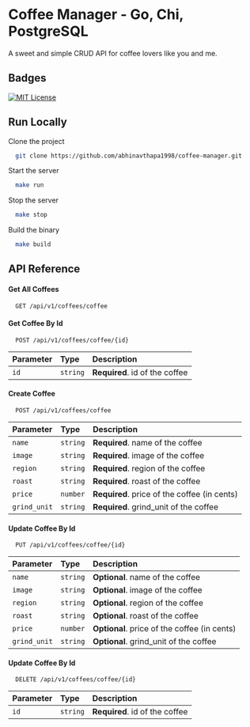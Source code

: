
# Coffee Manager - Go, Chi, PostgreSQL

A sweet and simple CRUD API for coffee lovers like you and me.   
## Badges
[![MIT License](https://img.shields.io/badge/License-MIT-green.svg)](https://choosealicense.com/licenses/mit/)


## Run Locally

Clone the project

```bash
  git clone https://github.com/abhinavthapa1998/coffee-manager.git
```
Start the server
```bash
  make run
```
Stop the server
```bash
  make stop 
```
Build the binary
```bash
  make build
```




## API Reference

#### Get All Coffees

```http
  GET /api/v1/coffees/coffee
```
#### Get Coffee By Id
```http
  POST /api/v1/coffees/coffee/{id}
```
| Parameter | Type     | Description                |
| :-------- | :------- | :------------------------- |
| `id` | `string` | **Required**. id of the coffee |

#### Create Coffee
```http
  POST /api/v1/coffees/coffee
```
| Parameter | Type     | Description                |
| :-------- | :------- | :------------------------- |
| `name` | `string` | **Required**. name of the coffee |
| `image` | `string` | **Required**. image of the coffee |
| `region` | `string` | **Required**. region of the coffee |
| `roast` | `string` | **Required**. roast of the coffee |
| `price` | `number` | **Required**. price of the coffee (in cents) |
| `grind_unit` | `string` | **Required**. grind_unit of the coffee |

#### Update Coffee By Id
```http
  PUT /api/v1/coffees/coffee/{id}
```
| Parameter | Type     | Description                |
| :-------- | :------- | :------------------------- |
| `name` | `string` | **Optional**. name of the coffee |
| `image` | `string` | **Optional**. image of the coffee |
| `region` | `string` | **Optional**. region of the coffee |
| `roast` | `string` | **Optional**. roast of the coffee |
| `price` | `number` | **Optional**. price of the coffee (in cents) |
| `grind_unit` | `string` | **Optional**. grind_unit of the coffee |

#### Update Coffee By Id
```http
  DELETE /api/v1/coffees/coffee/{id}
```
| Parameter | Type     | Description                |
| :-------- | :------- | :------------------------- |
| `id` | `string` | **Required**. id of the coffee |
